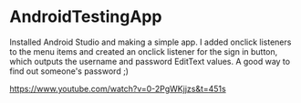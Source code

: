 # AndroidTestingApp

Installed Android Studio and making a simple app. I added onclick listeners to the menu items and created an onclick listener for the sign in button, which outputs the username and password EditText values. A good way to find out someone's password ;)

https://www.youtube.com/watch?v=0-2PgWKjjzs&t=451s
